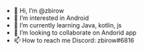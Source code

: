 - 👋 Hi, I’m @zbirow
- 👀 I’m interested in Android
- 🌱 I’m currently learning Java, kotlin, js
- 💞️ I’m looking to collaborate on Andorid app
- 📫 How to reach me Discord: zbirow#6816

<!---
zbirow/zbirow is a ✨ special ✨ repository because its `README.md` (this file) appears on your GitHub profile.
You can click the Preview link to take a look at your changes.
--->
